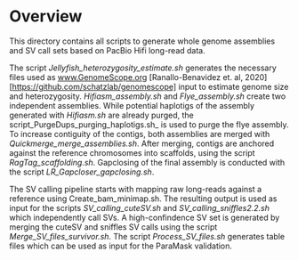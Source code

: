 # Overview

This directory contains all scripts to generate whole genome assemblies and SV call sets based on PacBio Hifi long-read data.

The script _Jellyfish_heterozygosity_estimate.sh_ generates the necessary files used as www.GenomeScope.org [Ranallo-Benavidez et. al, 2020][https://github.com/schatzlab/genomescope] input to estimate genome size and heterozygosity.
_Hifiasm_assembly.sh_ and _Flye_assembly.sh_ create two independent assemblies. While potential haplotigs of the assembly generated with _Hifiasm.sh_ are already purged, the script_PurgeDups_purging_haplotigs.sh_ is used to purge the flye assembly.
To increase contiguity of the contigs, both assemblies are merged with _Quickmerge_merge_assemblies.sh_.
After merging, contigs are anchored against the reference chromosomes into scaffolds, using the script _RagTag_scaffolding.sh_. 
Gapclosing of the final assembly is conducted with the script _LR_Gapcloser_gapclosing.sh_.

The SV calling pipeline starts with mapping raw long-reads against a reference using Create_bam_minimap.sh. 
The resulting output is used as input for the scripts _SV_calling_cuteSV.sh_ and _SV_calling_sniffles2.2.sh_ which independently call SVs. 
A high-confindence SV set is generated by merging the cuteSV and sniffles SV calls using the script _Merge_SV_files_survivor.sh_.
The script _Process_SV_files.sh_ generates table files which can be used as input for the ParaMask validation. 
